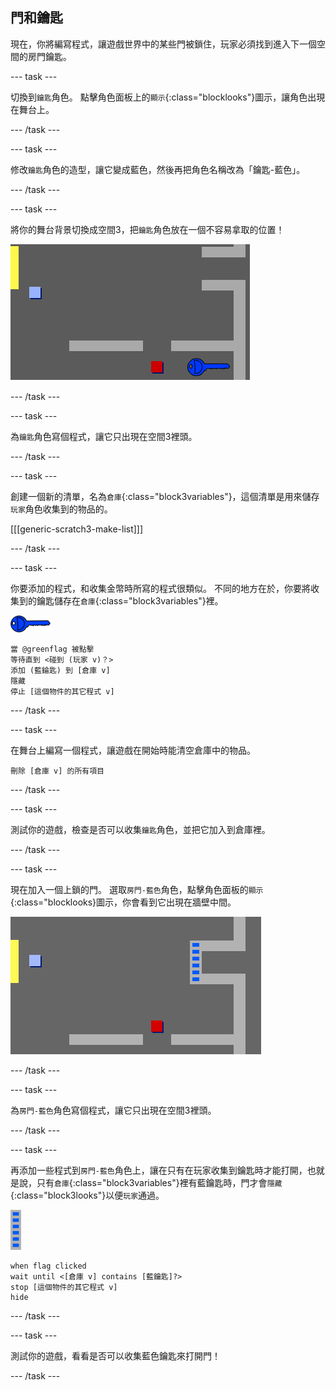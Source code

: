 ## 門和鑰匙

現在，你將編寫程式，讓遊戲世界中的某些門被鎖住，玩家必須找到進入下一個空間的房門鑰匙。

--- task ---

切換到`鑰匙`角色。 點擊角色面板上的`顯示`{:class="blocklooks"}圖示，讓角色出現在舞台上。

--- /task ---

--- task ---

修改`鑰匙`角色的造型，讓它變成藍色，然後再把角色名稱改為「鑰匙-藍色」。

--- /task ---

--- task ---

將你的舞台背景切換成空間3，把`鑰匙`角色放在一個不容易拿取的位置！

![截圖](images/world-key.png)

--- /task ---

--- task ---

為`鑰匙`角色寫個程式，讓它只出現在空間3裡頭。

--- /task ---

--- task ---

創建一個新的清單，名為`倉庫`{:class="block3variables"}，這個清單是用來儲存`玩家`角色收集到的物品的。

[[[generic-scratch3-make-list]]]

--- /task ---

--- task ---

你要添加的程式，和收集金幣時所寫的程式很類似。 不同的地方在於，你要將收集到的鑰匙儲存在`倉庫`{:class="block3variables"}裡。

![鑰匙](images/key.png)

```blocks3
當 @greenflag 被點擊
等待直到 <碰到 (玩家 v)？>
添加 (藍錀匙) 到 [倉庫 v]
隱藏
停止 [這個物件的其它程式 v]
```

--- /task ---

--- task ---

在舞台上編寫一個程式，讓遊戲在開始時能清空倉庫中的物品。

```blocks3
刪除 [倉庫 v] 的所有項目
```

--- /task ---

--- task ---

測試你的遊戲，檢查是否可以收集`鑰匙`角色，並把它加入到倉庫裡。

--- /task ---

--- task ---

現在加入一個上鎖的門。 選取`房門-藍色`角色，點擊角色面板的`顯示`{:class="blocklooks}圖示，你會看到它出現在牆壁中間。

![截圖](images/world-door.png)

--- /task ---

--- task ---

為`房門-藍色`角色寫個程式，讓它只出現在空間3裡頭。

--- /task ---

--- task ---

再添加一些程式到`房門-藍色`角色上，讓在只有在玩家收集到鑰匙時才能打開，也就是說，只有`倉庫`{:class="block3variables"}裡有藍鑰匙時，門才會`隱藏`{:class="block3looks"}以便`玩家`通過。

![房門](images/door.png)

```blocks3
when flag clicked
wait until <[倉庫 v] contains [藍鑰匙]?>
stop [這個物件的其它程式 v]
hide
```

--- /task ---

--- task ---

測試你的遊戲，看看是否可以收集藍色鑰匙來打開門！

--- /task ---